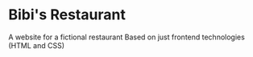# Bibi's Restaurant
A website for a fictional restaurant
Based on just frontend technologies (HTML and CSS)
